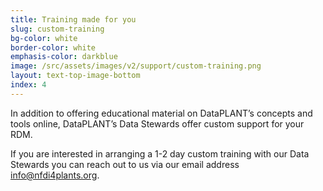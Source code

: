 ```yaml
---
title: Training made for you
slug: custom-training
bg-color: white
border-color: white
emphasis-color: darkblue
image: /src/assets/images/v2/support/custom-training.png
layout: text-top-image-bottom
index: 4
---
```


In addition to offering educational material on DataPLANT’s concepts and tools online, DataPLANT’s Data Stewards offer custom support for your RDM.

If you are interested in arranging a 1-2 day custom training with our Data Stewards you can reach out to us via our email address <a href="mailto:info@nfdi4plants.org">info@nfdi4plants.org</a>.